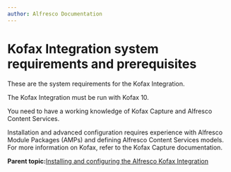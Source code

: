 ```yaml
---
author: Alfresco Documentation
---
```


# Kofax Integration system requirements and prerequisites

These are the system requirements for the Kofax Integration.

The Kofax Integration must be run with Kofax 10.

You need to have a working knowledge of Kofax Capture and Alfresco Content Services.

Installation and advanced configuration requires experience with Alfresco Module Packages \(AMPs\) and defining Alfresco Content Services models. For more information on Kofax, refer to the Kofax Capture documentation.

**Parent topic:**[Installing and configuring the Alfresco Kofax Integration](../concepts/kofax-intro.md)

